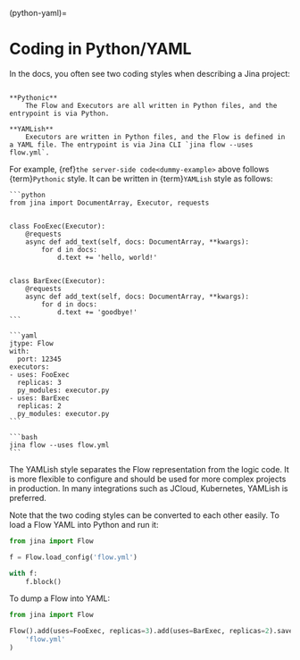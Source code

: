(python-yaml)=
# Coding in Python/YAML

In the docs, you often see two coding styles when describing a Jina project: 

```{glossary}

**Pythonic**
    The Flow and Executors are all written in Python files, and the entrypoint is via Python.
    
**YAMLish**
    Executors are written in Python files, and the Flow is defined in a YAML file. The entrypoint is via Jina CLI `jina flow --uses flow.yml`.
```

For example, {ref}`the server-side code<dummy-example>` above follows {term}`Pythonic` style. It can be written in {term}`YAMLish` style as follows:

````{tab} executor.py
```python
from jina import DocumentArray, Executor, requests


class FooExec(Executor):
    @requests
    async def add_text(self, docs: DocumentArray, **kwargs):
        for d in docs:
            d.text += 'hello, world!'


class BarExec(Executor):
    @requests
    async def add_text(self, docs: DocumentArray, **kwargs):
        for d in docs:
            d.text += 'goodbye!'
```
````

````{tab} flow.yml
```yaml
jtype: Flow
with:
  port: 12345
executors:
- uses: FooExec
  replicas: 3
  py_modules: executor.py
- uses: BarExec
  replicas: 2
  py_modules: executor.py
```
````

````{tab} Entrypoint
```bash
jina flow --uses flow.yml
```
````

The YAMLish style separates the Flow representation from the logic code. It is more flexible to configure and should be used for more complex projects in production. In many integrations such as JCloud, Kubernetes, YAMLish is preferred. 

Note that the two coding styles can be converted to each other easily. To load a Flow YAML into Python and run it:

```python
from jina import Flow

f = Flow.load_config('flow.yml')

with f:
    f.block()
```

To dump a Flow into YAML:

```python
from jina import Flow

Flow().add(uses=FooExec, replicas=3).add(uses=BarExec, replicas=2).save_config(
    'flow.yml'
)
```
